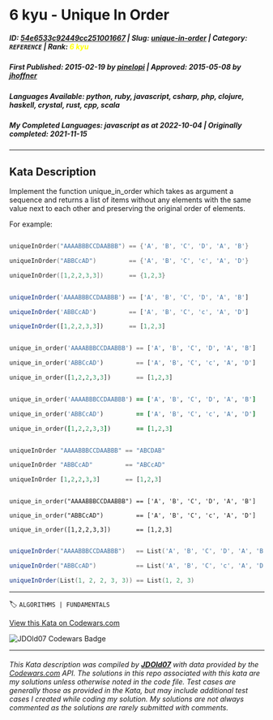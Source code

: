 # 6 kyu - Unique In Order

##### **ID**: [54e6533c92449cc251001667](https://www.codewars.com/kata/54e6533c92449cc251001667) | **Slug**: [unique-in-order](https://www.codewars.com/kata/54e6533c92449cc251001667) | **Category**: `REFERENCE` | **Rank**: <span style="color:yellow">6 kyu</span>

##### **First Published**: 2015-02-19 ***by*** [pinelopi](https://www.codewars.com/users/pinelopi) | **Approved**: 2015-05-08 ***by*** [jhoffner](https://www.codewars.com/users/jhoffner)

##### **Languages Available**: python, ruby, javascript, csharp, php, clojure, haskell, crystal, rust, cpp, scala

##### **My Completed Languages**: javascript ***as at*** 2022-10-04 | **Originally completed**: 2021-11-15

---

## Kata Description


Implement the function unique_in_order which takes as argument a sequence and returns a list of items without any elements with the same value next to each other and preserving the original order of elements.



For example:



```cpp

uniqueInOrder("AAAABBBCCDAABBB") == {'A', 'B', 'C', 'D', 'A', 'B'}

uniqueInOrder("ABBCcAD")         == {'A', 'B', 'C', 'c', 'A', 'D'}

uniqueInOrder([1,2,2,3,3])       == {1,2,3}

```

```javascript

uniqueInOrder('AAAABBBCCDAABBB') == ['A', 'B', 'C', 'D', 'A', 'B']

uniqueInOrder('ABBCcAD')         == ['A', 'B', 'C', 'c', 'A', 'D']

uniqueInOrder([1,2,2,3,3])       == [1,2,3]

```

```python

unique_in_order('AAAABBBCCDAABBB') == ['A', 'B', 'C', 'D', 'A', 'B']

unique_in_order('ABBCcAD')         == ['A', 'B', 'C', 'c', 'A', 'D']

unique_in_order([1,2,2,3,3])       == [1,2,3]

```

```ruby

unique_in_order('AAAABBBCCDAABBB') == ['A', 'B', 'C', 'D', 'A', 'B']

unique_in_order('ABBCcAD')         == ['A', 'B', 'C', 'c', 'A', 'D']

unique_in_order([1,2,2,3,3])       == [1,2,3]

```

```haskell

uniqueInOrder "AAAABBBCCDAABBB" == "ABCDAB"

uniqueInOrder "ABBCcAD"         == "ABCcAD"

uniqueInOrder [1,2,2,3,3]       == [1,2,3]

```

```crystal

unique_in_order("AAAABBBCCDAABBB") == ['A', 'B', 'C', 'D', 'A', 'B']

unique_in_order("ABBCcAD")         == ['A', 'B', 'C', 'c', 'A', 'D']

unique_in_order([1,2,2,3,3])       == [1,2,3]

```

```scala

uniqueInOrder("AAAABBBCCDAABBB")   == List('A', 'B', 'C', 'D', 'A', 'B')

uniqueInOrder("ABBCcAD")           == List('A', 'B', 'C', 'c', 'A', 'D')

uniqueInOrder(List(1, 2, 2, 3, 3)) == List(1, 2, 3)

```



---


🏷 `ALGORITHMS | FUNDAMENTALS`


[View this Kata on Codewars.com](https://www.codewars.com/kata/54e6533c92449cc251001667)

![](https://www.codewars.com/users/jdold07/badges/large "JDOld07 Codewars Badge")

---

###### *This Kata description was compiled by [**JDOld07**](https://tpstech.dev) with data provided by the [Codewars.com](https://www.codewars.com) API.  The solutions in this repo associated with this kata are my solutions unless otherwise noted in the code file.  Test cases are generally those as provided in the Kata, but may include additional test cases I created while coding my solution.  My solutions are not always commented as the solutions are rarely submitted with comments.*

